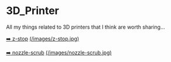 # 3D_Printer
All my things related to 3D printers that I think are worth sharing...

[:arrow_right: z-stop](/z-stop/)
[(/images/z-stop.jpg)](/z-stop/)


[:arrow_right: nozzle-scrub](/nozzle-scrub/)
[(/images/nozzle-scrub.jpg)](/nozzle-scrub/)
